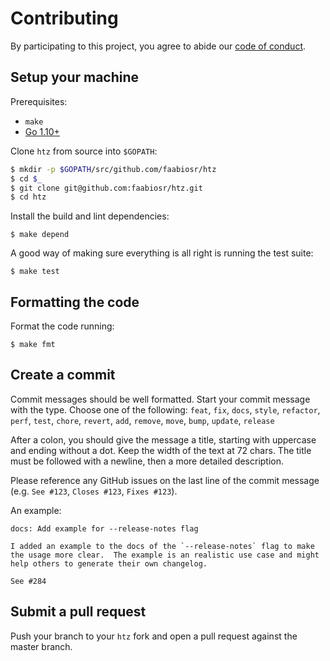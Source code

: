 # Contributing

By participating to this project, you agree to abide our [code of conduct](/CODE_OF_CONDUCT.md).

## Setup your machine

Prerequisites:

* `make`
* [Go 1.10+](https://golang.org/doc/install)

Clone `htz` from source into `$GOPATH`:

```sh
$ mkdir -p $GOPATH/src/github.com/faabiosr/htz
$ cd $_
$ git clone git@github.com:faabiosr/htz.git
$ cd htz
```

Install the build and lint dependencies:
```console
$ make depend
```

A good way of making sure everything is all right is running the test suite:
```console
$ make test
```

## Formatting the code
Format the code running:
```console
$ make fmt
```

## Create a commit

Commit messages should be well formatted.
Start your commit message with the type. Choose one of the following:
`feat`, `fix`, `docs`, `style`, `refactor`, `perf`, `test`, `chore`, `revert`, `add`, `remove`, `move`, `bump`, `update`, `release`

After a colon, you should give the message a title, starting with uppercase and ending without a dot.
Keep the width of the text at 72 chars.
The title must be followed with a newline, then a more detailed description.

Please reference any GitHub issues on the last line of the commit message (e.g. `See #123`, `Closes #123`, `Fixes #123`).

An example:

```
docs: Add example for --release-notes flag

I added an example to the docs of the `--release-notes` flag to make
the usage more clear.  The example is an realistic use case and might
help others to generate their own changelog.

See #284
```

## Submit a pull request

Push your branch to your `htz` fork and open a pull request against the
master branch.
